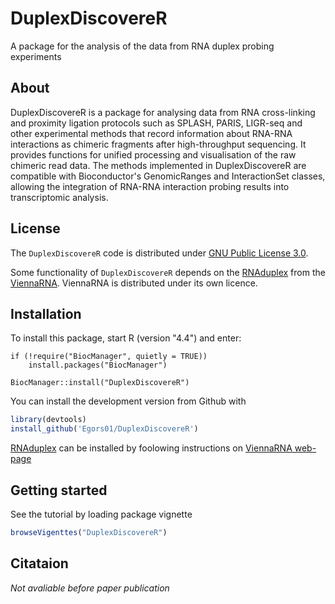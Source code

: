 # DuplexDiscovereR

<!-- badges: start -->
<!-- badges: end -->

A package for the analysis of the data from RNA duplex probing experiments
## About

DuplexDiscovereR is a package for analysing data from RNA cross-linking and 
proximity ligation protocols such as SPLASH, PARIS, LIGR-seq and other
experimental methods that record information about RNA-RNA interactions 
as chimeric fragments after high-throughput sequencing.
It provides functions for unified processing and visualisation of the raw chimeric 
read data. The methods implemented in DuplexDiscovereR are compatible with 
Bioconductor's GenomicRanges and InteractionSet classes, allowing the 
integration of RNA-RNA interaction probing results into transcriptomic
analysis. 

## License

The `DuplexDiscovereR` code is distributed under [GNU Public License 3.0](https://www.gnu.org/licenses/gpl-3.0.html). 

Some functionality of `DuplexDiscovereR` depends on the [RNAduplex](https://www.tbi.univie.ac.at/RNA/RNAduplex.1.html) from the
[ViennaRNA](https://www.tbi.univie.ac.at/RNA/). ViennaRNA is distributed under its own licence.


## Installation

To install this package, start R (version "4.4") and enter:

```
if (!require("BiocManager", quietly = TRUE))
    install.packages("BiocManager")

BiocManager::install("DuplexDiscovereR")
```

You can install the development version from Github with 
```r
library(devtools)
install_github('Egors01/DuplexDiscovereR')
```
 [RNAduplex](https://www.tbi.univie.ac.at/RNA/RNAduplex.1.html) can be installed by foolowing instructions on [ViennaRNA web-page](https://www.tbi.univie.ac.at/RNA/)

## Getting started

See the tutorial by loading package vignette 
```r
browseVigenttes("DuplexDiscovereR")
```
## Citataion

*Not avaliable before paper publication*

